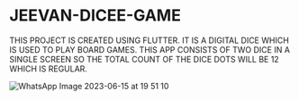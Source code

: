 # JEEVAN-DICEE-GAME
THIS PROJECT IS CREATED USING FLUTTER.
IT IS A DIGITAL DICE WHICH IS USED TO PLAY BOARD GAMES.
THIS APP CONSISTS OF TWO DICE IN A SINGLE SCREEN SO THE TOTAL COUNT OF THE DICE DOTS WILL BE 12 WHICH IS REGULAR.


![WhatsApp Image 2023-06-15 at 19 51 10](https://github.com/jeevanrajan03/JEEVAN-DICEE-GAME/assets/121960177/8a687c95-b332-4928-b1d7-7f9feb5218a8)
